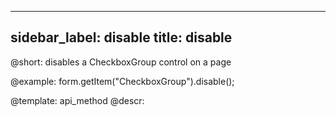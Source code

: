 
---
sidebar_label: disable
title: disable
---          

@short: disables a CheckboxGroup control on a page





@example:
form.getItem("CheckboxGroup").disable();


@template: api_method
@descr:


